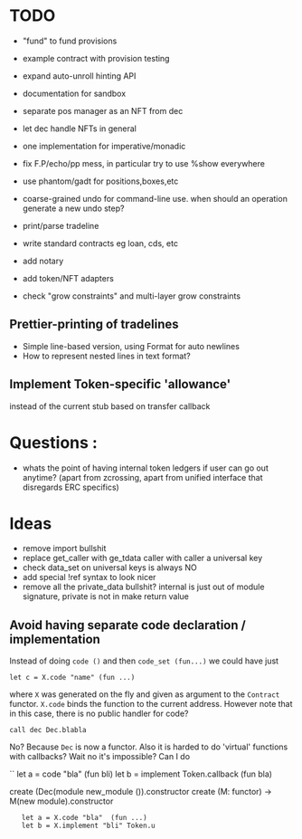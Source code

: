 # TODO
* "fund" to fund provisions
* example contract with provision testing
* expand auto-unroll hinting API
* documentation for sandbox
* separate pos manager as an NFT from dec
* let dec handle NFTs in general

* one implementation for imperative/monadic
* fix F.P/echo/pp mess, in particular try to use %show everywhere
* use phantom/gadt for positions,boxes,etc



* coarse-grained undo for command-line use. when should an operation generate a new undo step?
* print/parse tradeline

* write standard contracts eg loan, cds, etc
* add notary
* add token/NFT adapters
* check "grow constraints" and multi-layer grow constraints

## Prettier-printing of tradelines

  - Simple line-based version, using Format for auto newlines
  - How to represent nested lines in text format?

## Implement Token-specific 'allowance' 
instead of the current stub based on transfer callback


# Questions :
* whats the point of having internal token ledgers if user can go out anytime?
   (apart from zcrossing, apart from unified interface that disregards ERC specifics)


# Ideas

  * remove import bullshit
  * replace get_caller with ge_tdata caller with caller a universal key 
  * check data_set on universal keys is always NO 
  * add special !ref syntax to look nicer 
  * remove all the private_data bullshit? internal is just out of module signature, private is not in make return value 



## Avoid having separate code declaration / implementation

Instead of doing `code ()` and then `code_set (fun...)` we could have just 

```
let c = X.code "name" (fun ...)
```

where `X` was generated on the fly and given as argument to the `Contract` functor. `X.code` binds the function to the current address. However note that in this case, there is no public handler for code?

```
call dec Dec.blabla
```

No? Because `Dec` is now a functor.
Also it is harded to do 'virtual' functions with callbacks? Wait no it's impossible?  Can I do

``
let a = code "bla" (fun bli)
let b = implement Token.callback (fun bla)

create (Dec(module new_module ()).constructor
        create (M: functor) ->
       M(new module).constructor

       let a = X.code "bla"  (fun ...)
       let b = X.implement "bli" Token.u
```
